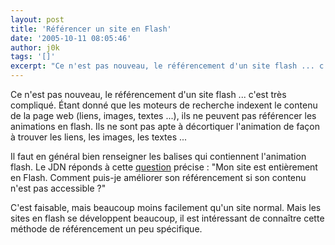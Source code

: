 ```yaml
---
layout: post
title: 'Référencer un site en Flash'
date: '2005-10-11 08:05:46'
author: j0k
tags: '[]'
excerpt: "Ce n'est pas nouveau, le référencement d'un site flash ... c'est très compliqué. Étant donné que les moteurs de recherche indexent le contenu de la page web (liens, images, textes ...), ils ne peuvent pas référencer les animations en flash. Ils ne sont pas apte à décortiquer l'animation de façon à trouver les liens, les images, les textes ...     \nIl faut en      …"
---
```


Ce n'est pas nouveau, le référencement d'un site flash ... c'est très compliqué. Étant donné que les moteurs de recherche indexent le contenu de la page web (liens, images, textes ...), ils ne peuvent pas référencer les animations en flash. Ils ne sont pas apte à décortiquer l'animation de façon à trouver les liens, les images, les textes ...

Il faut en général bien renseigner les balises qui contiennent l'animation flash. Le JDN réponds à cette [question](http://developpeur.journaldunet.com/tutoriel/fla/051010-flash-referencement-site.shtml) précise : "Mon site est entièrement en Flash. Comment puis-je améliorer son référencement si son contenu n'est pas accessible ?"

C'est faisable, mais beaucoup moins facilement qu'un site normal. Mais les sites en flash se développent beaucoup, il est intéressant de connaître cette méthode de référencement un peu spécifique.
